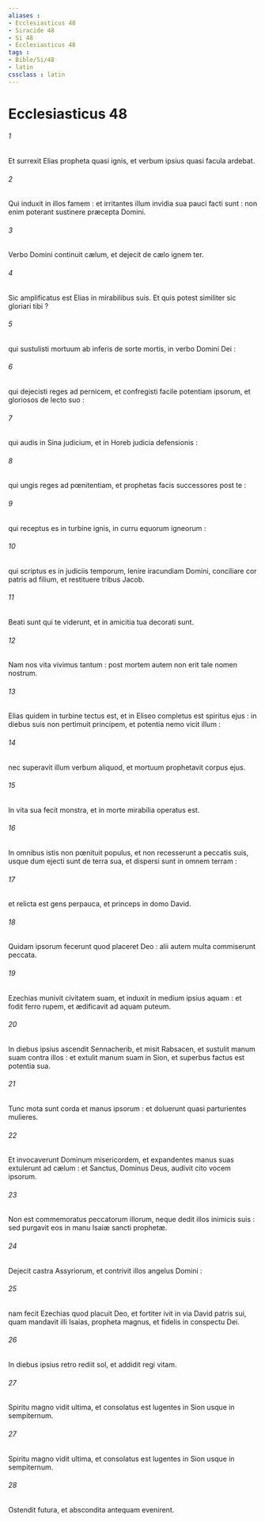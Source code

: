 ```yaml
---
aliases : 
- Ecclesiasticus 48
- Siracide 48
- Si 48
- Ecclesiasticus 48
tags : 
- Bible/Si/48
- latin
cssclass : latin
---
```


# Ecclesiasticus 48

###### 1
Et surrexit Elias propheta quasi ignis, et verbum ipsius quasi facula ardebat.
###### 2
Qui induxit in illos famem : et irritantes illum invidia sua pauci facti sunt : non enim poterant sustinere præcepta Domini.
###### 3
Verbo Domini continuit cælum, et dejecit de cælo ignem ter.
###### 4
Sic amplificatus est Elias in mirabilibus suis. Et quis potest similiter sic gloriari tibi ?
###### 5
qui sustulisti mortuum ab inferis de sorte mortis, in verbo Domini Dei :
###### 6
qui dejecisti reges ad pernicem, et confregisti facile potentiam ipsorum, et gloriosos de lecto suo :
###### 7
qui audis in Sina judicium, et in Horeb judicia defensionis :
###### 8
qui ungis reges ad pœnitentiam, et prophetas facis successores post te :
###### 9
qui receptus es in turbine ignis, in curru equorum igneorum :
###### 10
qui scriptus es in judiciis temporum, lenire iracundiam Domini, conciliare cor patris ad filium, et restituere tribus Jacob.
###### 11
Beati sunt qui te viderunt, et in amicitia tua decorati sunt.
###### 12
Nam nos vita vivimus tantum : post mortem autem non erit tale nomen nostrum.
###### 13
Elias quidem in turbine tectus est, et in Eliseo completus est spiritus ejus : in diebus suis non pertimuit principem, et potentia nemo vicit illum :
###### 14
nec superavit illum verbum aliquod, et mortuum prophetavit corpus ejus.
###### 15
In vita sua fecit monstra, et in morte mirabilia operatus est.
###### 16
In omnibus istis non pœnituit populus, et non recesserunt a peccatis suis, usque dum ejecti sunt de terra sua, et dispersi sunt in omnem terram :
###### 17
et relicta est gens perpauca, et princeps in domo David.
###### 18
Quidam ipsorum fecerunt quod placeret Deo : alii autem multa commiserunt peccata.
###### 19
Ezechias munivit civitatem suam, et induxit in medium ipsius aquam : et fodit ferro rupem, et ædificavit ad aquam puteum.
###### 20
In diebus ipsius ascendit Sennacherib, et misit Rabsacen, et sustulit manum suam contra illos : et extulit manum suam in Sion, et superbus factus est potentia sua.
###### 21
Tunc mota sunt corda et manus ipsorum : et doluerunt quasi parturientes mulieres.
###### 22
Et invocaverunt Dominum misericordem, et expandentes manus suas extulerunt ad cælum : et Sanctus, Dominus Deus, audivit cito vocem ipsorum.
###### 23
Non est commemoratus peccatorum illorum, neque dedit illos inimicis suis : sed purgavit eos in manu Isaiæ sancti prophetæ.
###### 24
Dejecit castra Assyriorum, et contrivit illos angelus Domini :
###### 25
nam fecit Ezechias quod placuit Deo, et fortiter ivit in via David patris sui, quam mandavit illi Isaias, propheta magnus, et fidelis in conspectu Dei.
###### 26
In diebus ipsius retro rediit sol, et addidit regi vitam.
###### 27
Spiritu magno vidit ultima, et consolatus est lugentes in Sion usque in sempiternum.
###### 27
Spiritu magno vidit ultima, et consolatus est lugentes in Sion usque in sempiternum.
###### 28
Ostendit futura, et abscondita antequam evenirent.
